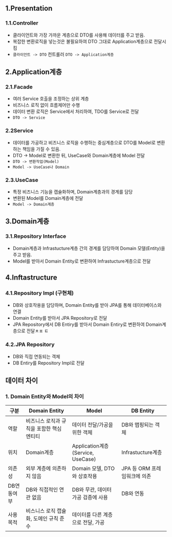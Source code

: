 ## 1.Presentation
### 1.1.Controller
- 클라이언트와 가장 가까운 계층으로 DTO를 사용해 데이터를 주고 받음.
- 복잡한 변환로직을 넣는것은 불필요하여 DTO 그대로 Application계층으로 전달시킴
- `클라이언트 -> DTO` 컨트롤러 `DTO -> Application계층 `

## 2.Application계층 
### 2.1.Facade
- 여러 Service 호출을 조정하는 상위 계층
- 비즈니스 로직 없이 흐름제어만 수행
- 데이터 변환 로직은 Service에서 처리하여, TDO를 Service로 전달
- `DTO -> Service`
### 2.2Service 
- 데이터를 가공하고 비즈니스 로직을 수행하는 중심계층으로 DTO를 Model로 변환하는 책임을 가질 수 있음.
- DTO -> Model로 변환한 뒤, UseCase와 Domain계층에 Model 전달
- `DTO -> 변환작업(Model)`
- `Model -> UseCase나 Domain`
### 2.3.UseCase 
- 특정 비즈니스 기능을 캡슐화하며, Domain계층과의 경계를 담당
- 변환된 Model를 Domain계층에 전달
- `Model -> Domain계층 `
## 3.Domain계층 
### 3.1.Repository Interface
- Domain계층과 Infrastucture계층 간의 경계를 담당하여 Domain 모델(Entity)을 주고 받음.
- Model를 받아서 Domain Entity로 변환하여 Infrastucture계층으로 전달

## 4.Inftastructure
### 4.1.Repository Impl (구현체)
- DB와 상호작용을 담당하며, Domain Entity를 받아 JPA를 통해 데이터베이스와 연결
- Domain Entity를 받아서 JPA Repository로 전달
- JPA Repository에서 DB Entiry를 받아서 Domain Entiry로 변환하여 Domain계층으로 전달ㅊㅍ ㅌ
### 4.2.JPA Repository 
- DB와 직접 연동되는 객체
- DB Entiry를 Repository Impl로 전달

## 데이터 차이
### 1. Domain Entity와 Model의 차이

| 구분     | Domain Entity           | Model                           | DB Entity           |
| ------ | ----------------------- | ------------------------------- | ------------------- |
| 역할     | 비즈니스 로직과 규칙을 포함한 핵심 엔티티 | 데이터 전달/가공을 위한 객체                | DB와 맵핑되는 객체         |
| 위치     | Domain계층                | Application계층(Service, UseCase) | Infrastucture계층     |
| 의존성    | 외부 계층에 의존하지 않음          | Domain 모델, DTO와 상호작용            | JPA 등 ORM 프레임워크에 의존 |
| DB연동여부 | DB와 직접적인 연관 없음          | DB와 무관, 데이터 가공 검증에 사용           | DB와 연동              |
| 사용 목적  | 비스니스 로직 캡슐화, 도메인 규칙 준수  | 데이터를 다른 계층으로 전달, 가공             |                     |
